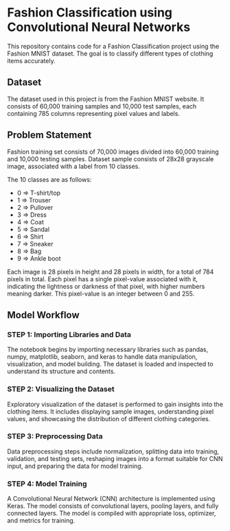 # Fashion Classification using Convolutional Neural Networks

This repository contains code for a Fashion Classification project using the Fashion MNIST dataset. The goal is to classify different types of clothing items accurately.

## Dataset
The dataset used in this project is from the Fashion MNIST website. It consists of 60,000 training samples and 10,000 test samples, each containing 785 columns representing pixel values and labels.

## Problem Statement
Fashion training set consists of 70,000 images divided into 60,000 training and 10,000 testing samples. Dataset sample consists of 28x28 grayscale image, associated with a label from 10 classes. 

The 10 classes are as follows:  
- 0 => T-shirt/top
- 1 => Trouser
- 2 => Pullover
- 3 => Dress
- 4 => Coat
- 5 => Sandal
- 6 => Shirt
- 7 => Sneaker
- 8 => Bag
- 9 => Ankle boot

Each image is 28 pixels in height and 28 pixels in width, for a total of 784 pixels in total. Each pixel has a single pixel-value associated with it, indicating the lightness or darkness of that pixel, with higher numbers meaning darker. This pixel-value is an integer between 0 and 255. 

## Model Workflow

### STEP 1: Importing Libraries and Data
The notebook begins by importing necessary libraries such as pandas, numpy, matplotlib, seaborn, and keras to handle data manipulation, visualization, and model building. The dataset is loaded and inspected to understand its structure and contents.

### STEP 2: Visualizing the Dataset
Exploratory visualization of the dataset is performed to gain insights into the clothing items. It includes displaying sample images, understanding pixel values, and showcasing the distribution of different clothing categories.

### STEP 3: Preprocessing Data
Data preprocessing steps include normalization, splitting data into training, validation, and testing sets, reshaping images into a format suitable for CNN input, and preparing the data for model training.

### STEP 4: Model Training
A Convolutional Neural Network (CNN) architecture is implemented using Keras. The model consists of convolutional layers, pooling layers, and fully connected layers. The model is compiled with appropriate loss, optimizer, and metrics for training.
